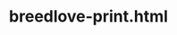 ---
title: breedlove-print.html
image: images/slides/breedlove-print.jpg
width: 2500
height: 1406
---
